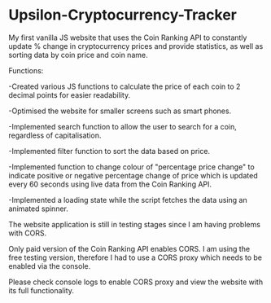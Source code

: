# Upsilon-Cryptocurrency-Tracker

My first vanilla JS website that uses the Coin Ranking API to constantly update % change in cryptocurrency prices and provide statistics, as well as sorting data by coin price and
coin name.

Functions:

  -Created various JS functions to calculate the price of each coin to 2 decimal points for easier readability. 
  
  -Optimised the website for smaller screens such as smart phones. 
  
  -Implemented search function to allow the user to search for a coin, regardless of capitalisation.
  
  -Implemented filter function to sort the data based on price.
  
  -Implemented function to change colour of "percentage price change" to indicate positive or negative percentage change of price which is updated every 60 seconds using live data    from the Coin Ranking API.
  
  -Implemented a loading state while the script fetches the data using an animated spinner.
  

The website application is still in testing stages since I am having problems with CORS.

Only paid version of the Coin Ranking API enables CORS. I am using the free testing version, therefore I had to use a CORS proxy which needs to be enabled via the console. 

Please check console logs to enable CORS proxy and view the website with its full functionality.
